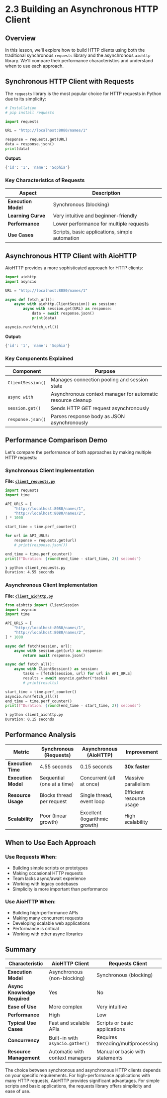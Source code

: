 # 2.3 Building an Asynchronous HTTP Client

## Overview

In this lesson, we'll explore how to build HTTP clients using both the traditional synchronous `requests` library and the asynchronous `aiohttp` library. We'll compare their performance characteristics and understand when to use each approach.

## Synchronous HTTP Client with Requests

The `requests` library is the most popular choice for HTTP requests in Python due to its simplicity:

```python
# Installation
# pip install requests

import requests

URL = "http://localhost:8080/names/1"

response = requests.get(URL)
data = response.json()
print(data)
```

**Output:**
```bash
{'id': '1', 'name': 'Sophia'}
```

### Key Characteristics of Requests

| Aspect | Description |
|--------|-------------|
| **Execution Model** | Synchronous (blocking) |
| **Learning Curve** | Very intuitive and beginner-friendly |
| **Performance** | Lower performance for multiple requests |
| **Use Cases** | Scripts, basic applications, simple automation |

## Asynchronous HTTP Client with AioHTTP

AioHTTP provides a more sophisticated approach for HTTP clients:

```python
import aiohttp
import asyncio

URL = "http://localhost:8080/names/1"

async def fetch_url():
    async with aiohttp.ClientSession() as session:
        async with session.get(URL) as response:
            data = await response.json()
            print(data)

asyncio.run(fetch_url())
```

**Output:**
```bash
{'id': '1', 'name': 'Sophia'}
```

### Key Components Explained

| Component | Purpose |
|-----------|---------|
| `ClientSession()` | Manages connection pooling and session state |
| `async with` | Asynchronous context manager for automatic resource cleanup |
| `session.get()` | Sends HTTP GET request asynchronously |
| `response.json()` | Parses response body as JSON asynchronously |

## Performance Comparison Demo

Let's compare the performance of both approaches by making multiple HTTP requests:

### Synchronous Client Implementation

**File: [`client_requests.py`](demo/client_requests.py)**
```python
import requests
import time

API_URLS = [
    "http://localhost:8080/names/1",
    "http://localhost:8080/names/2",
] * 1000

start_time = time.perf_counter()

for url in API_URLS:
    response = requests.get(url)
    # print(response.json())

end_time = time.perf_counter()
print(f"Duration: {round(end_time - start_time, 2)} seconds")
```

```bash
❯ python client_requests.py
Duration: 4.55 seconds
```
### Asynchronous Client Implementation

**File: [`client_aiohttp.py`](demo/client_aiohttp.py)**
```python
from aiohttp import ClientSession
import asyncio
import time

API_URLS = [
    "http://localhost:8080/names/1",
    "http://localhost:8080/names/2",
] * 1000

async def fetch(session, url):
    async with session.get(url) as response:
        return await response.json()

async def fetch_all():
    async with ClientSession() as session:
        tasks = [fetch(session, url) for url in API_URLS]
        results = await asyncio.gather(*tasks)
        # print(results)

start_time = time.perf_counter()
asyncio.run(fetch_all())
end_time = time.perf_counter()
print(f"Duration: {round(end_time - start_time, 2)} seconds")
```

```bash
❯ python client_aiohttp.py
Duration: 0.15 seconds
```
## Performance Analysis

| Metric | Synchronous (Requests) | Asynchronous (AioHTTP) | Improvement |
|--------|------------------------|------------------------|-------------|
| **Execution Time** | 4.55 seconds | 0.15 seconds | **30x faster** |
| **Execution Model** | Sequential (one at a time) | Concurrent (all at once) | Massive parallelism |
| **Resource Usage** | Blocks thread per request | Single thread, event loop | Efficient resource usage |
| **Scalability** | Poor (linear growth) | Excellent (logarithmic growth) | High scalability |

## When to Use Each Approach

### Use Requests When:
- Building simple scripts or prototypes
- Making occasional HTTP requests
- Team lacks async/await experience
- Working with legacy codebases
- Simplicity is more important than performance

### Use AioHTTP When:
- Building high-performance APIs
- Making many concurrent requests
- Developing scalable web applications
- Performance is critical
- Working with other async libraries

## Summary

| **Characteristic** | **AioHTTP Client** | **Requests Client** |
|---|---|---|
| **Execution Model** | Asynchronous (non-blocking) | Synchronous (blocking) |
| **Async Knowledge Required** | Yes | No |
| **Ease of Use** | More complex | Very intuitive |
| **Performance** | High | Low |
| **Typical Use Cases** | Fast and scalable APIs | Scripts or basic applications |
| **Concurrency** | Built-in with `asyncio.gather()` | Requires threading/multiprocessing |
| **Resource Management** | Automatic with context managers | Manual or basic with statements |

The choice between synchronous and asynchronous HTTP clients depends on your specific requirements. For high-performance applications with many HTTP requests, AioHTTP provides significant advantages. For simple scripts and basic applications, the requests library offers simplicity and ease of use.